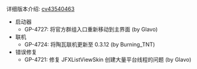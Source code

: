 ---
---

详细版本介绍: [cv43540463](https://www.bilibili.com/opus/1129159061178155017)

- 启动器
  - GP-4727: 将官方群组入口重新移动到主界面 (by Glavo)
- 联机
  - GP-4724: 将陶瓦联机更新至 0.3.12 (by Burning_TNT)
- 错误修复
  - GP-4721: 修复 JFXListViewSkin 创建大量平台线程的问题 (by Glavo)